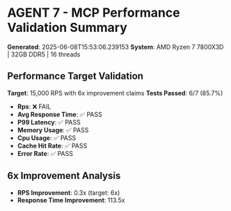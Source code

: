 # AGENT 7 - MCP Performance Validation Summary

**Generated**: 2025-06-08T15:53:06.239153
**System**: AMD Ryzen 7 7800X3D | 32GB DDR5 | 16 threads

## Performance Target Validation

**Target**: 15,000 RPS with 6x improvement claims
**Tests Passed**: 6/7 (85.7%)

- **Rps**: ❌ FAIL
- **Avg Response Time**: ✅ PASS
- **P99 Latency**: ✅ PASS
- **Memory Usage**: ✅ PASS
- **Cpu Usage**: ✅ PASS
- **Cache Hit Rate**: ✅ PASS
- **Error Rate**: ✅ PASS

## 6x Improvement Analysis

- **RPS Improvement**: 0.3x (target: 6x)
- **Response Time Improvement**: 113.5x
